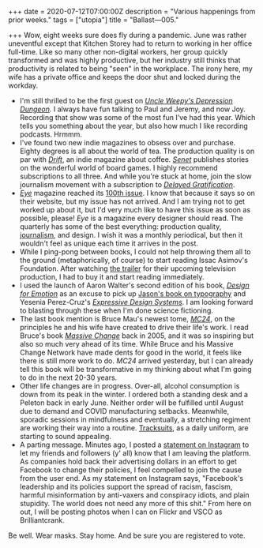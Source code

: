+++
date = 2020-07-12T07:00:00Z
description = "Various happenings from prior weeks."
tags = ["utopia"]
title = "Ballast—005."

+++
Wow, eight weeks sure does fly during a pandemic. June was rather uneventful except that Kitchen Storey had to return to working in her office full-time. Like so many other non-digital workers, her group quickly transformed and was highly productive, but her industry still thinks that productivity is related to being "seen" in the workplace. The irony here, my wife has a private office and keeps the door shut and locked during the workday.

* I'm still thrilled to be the first guest on [_Uncle Weepy's Depression Dungeon_](https://www.uncleweepy.show/114)_._ I always have fun talking to Paul and Jeremy, and now Joy. Recording that show was some of the most fun I've had this year. Which tells you something about the year, but also how much I like recording podcasts. Hrmmm.
* I've found two new indie magazines to obsess over and purchase. Eighty degrees is all about the world of tea. The production quality is on par with [_Drift_](https://driftmag.com), an indie magazine about coffee. [_Senet_](https://senetmagazine.com) publishes stories on the wonderful world of board games. I highly recommend subscriptions to all three. And while you're stuck at home, join the slow journalism movement with a subscription to [_Delayed Gratification_](https://www.slow-journalism.com).
* [_Eye_](http://www.eyemagazine.com) magazine reached its [100th issue](http://www.eyemagazine.com/magazine/issue-100). I know that because it says so on their website, but my issue has not arrived. And I am trying not to get worked up about it, but I'd very much like to have this issue as soon as possible, please! _Eye_ is a magazine every designer should read. The quarterly has some of the best everything: production quality, [journalism](http://www.eyemagazine.com/blog/post/say-their-names), and design. I wish it was a monthly periodical, but then it wouldn't feel as unique each time it arrives in the post.
* While I ping-pong between books, I could not help throwing them all to the ground (metaphorically, of course) to start reading Issac Asimov's Foundation. After watching [the trailer](https://www.youtube.com/watch?v=xgbPSA94Rqg) for their upcoming television production, I had to buy it and start reading immediately.
* I used the launch of Aaron Walter's second edition of his book, [_Design for Emotion_](https://abookapart.com/products/designing-for-emotion) as an excuse to pick up [Jason's book on typography](https://abookapart.com/products/on-web-typography) and Yesenia Perez-Cruz's [_Expressive Design Systems_](https://abookapart.com/products/designing-for-emotion). I am looking forward to blasting through these when I'm done science fictioning.
* The last book mention is Bruce Mau's newest tome, [_MC24_](https://www.phaidon.com/agenda/design/articles/2020/may/06/why-bruce-maus-new-book-is-exactly-what-we-need-right-now/), on the principles he and his wife have created to drive their life's work. I read Bruce's book [_Massive Change_](https://www.amazon.com/dp/B015QKCD9O) back in 2005, and it was so inspiring but also so much very ahead of its time. While Bruce and his Massive Change Network have made dents for good in the world, it feels like there is still more work to do. _MC24_ arrived yesterday, but I can already tell this book will be transformative in my thinking about what I'm going to do in the next 20-30 years.
* Other life changes are in progress. Over-all, alcohol consumption is down from its peak in the winter. I ordered both a standing desk and a Peleton back in early June. Neither order will be fulfilled until August due to demand and COVID manufacturing setbacks. Meanwhile, sporadic sessions in mindfulness and eventually, a stretching regiment are working their way into a routine. [Tracksuits](https://www.thesocietyofthecrossedkeys.com/products/chas-tenenbaum-track-top-vintage-1), as a daily uniform, are starting to sound appealing.
* A parting message. Minutes ago, I posted a [statement on Instagram](https://twitter.com/Brilliantcrank/status/1282472642964893698) to let my friends and followers (y' all) know that I am leaving the platform. As companies hold back their advertising dollars in an effort to get Facebook to change their policies, I feel compelled to join the cause from the user end. As my statement on Instagram says, "Facebook's leadership and its policies support the spread of racism, fascism, harmful misinformation by anti-vaxers and conspiracy idiots, and plain stupidity. The world does not need any more of this shit." From here on out, I will be posting photos when I can on Flickr and VSCO as Brilliantcrank.

Be well. Wear masks. Stay home. And be sure you are registered to vote.